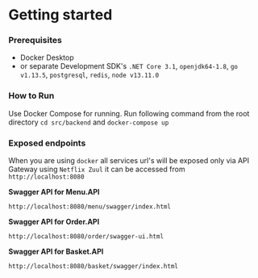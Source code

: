 # Getting started 

### Prerequisites
- Docker Desktop
- or separate Development SDK's `.NET Core 3.1`, `openjdk64-1.8`, `go v1.13.5`, `postgresql`, `redis`, `node v13.11.0`

### How to Run
Use Docker Compose for running. Run following command from the root directory `cd src/backend` and `docker-compose up`

### Exposed endpoints
When you are using `docker` all services url's will be exposed only via API Gateway using `Netflix Zuul` it can be accessed from `http://localhost:8080`

**Swagger API for Menu.API**

```http://localhost:8080/menu/swagger/index.html```

**Swagger API for Order.API**

```http://localhost:8080/order/swagger-ui.html```

**Swagger API for Basket.API**

```http://localhost:8080/basket/swagger/index.html```
